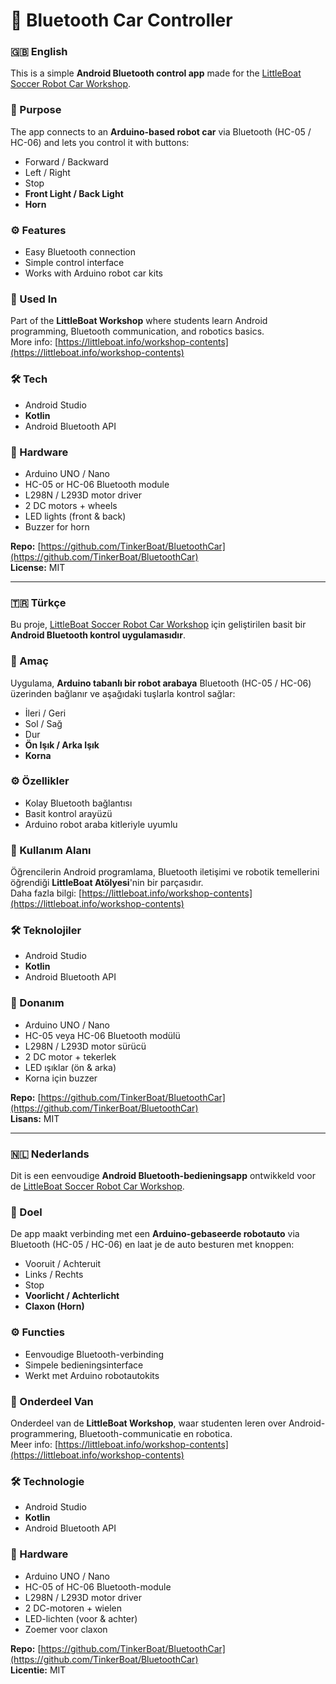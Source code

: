 # 🚗 Bluetooth Car Controller

### 🇬🇧 English
This is a simple **Android Bluetooth control app** made for the [LittleBoat Soccer Robot Car Workshop](https://littleboat.info/soccer-robot-car).

### 🎯 Purpose
The app connects to an **Arduino-based robot car** via Bluetooth (HC-05 / HC-06) and lets you control it with buttons:
- Forward / Backward  
- Left / Right  
- Stop  
- **Front Light / Back Light**  
- **Horn**

### ⚙️ Features
- Easy Bluetooth connection  
- Simple control interface  
- Works with Arduino robot car kits  

### 🧠 Used In
Part of the **LittleBoat Workshop** where students learn Android programming, Bluetooth communication, and robotics basics.  
More info: [https://littleboat.info/workshop-contents](https://littleboat.info/workshop-contents)

### 🛠️ Tech
- Android Studio  
- **Kotlin**  
- Android Bluetooth API  

### 🧩 Hardware
- Arduino UNO / Nano  
- HC-05 or HC-06 Bluetooth module  
- L298N / L293D motor driver  
- 2 DC motors + wheels  
- LED lights (front & back)  
- Buzzer for horn  

**Repo:** [https://github.com/TinkerBoat/BluetoothCar](https://github.com/TinkerBoat/BluetoothCar)  
**License:** MIT

---

### 🇹🇷 Türkçe
Bu proje, [LittleBoat Soccer Robot Car Workshop](https://littleboat.info/soccer-robot-car) için geliştirilen basit bir **Android Bluetooth kontrol uygulamasıdır**.

### 🎯 Amaç
Uygulama, **Arduino tabanlı bir robot arabaya** Bluetooth (HC-05 / HC-06) üzerinden bağlanır ve aşağıdaki tuşlarla kontrol sağlar:
- İleri / Geri  
- Sol / Sağ  
- Dur  
- **Ön Işık / Arka Işık**  
- **Korna**

### ⚙️ Özellikler
- Kolay Bluetooth bağlantısı  
- Basit kontrol arayüzü  
- Arduino robot araba kitleriyle uyumlu  

### 🧠 Kullanım Alanı
Öğrencilerin Android programlama, Bluetooth iletişimi ve robotik temellerini öğrendiği **LittleBoat Atölyesi**'nin bir parçasıdır.  
Daha fazla bilgi: [https://littleboat.info/workshop-contents](https://littleboat.info/workshop-contents)

### 🛠️ Teknolojiler
- Android Studio  
- **Kotlin**  
- Android Bluetooth API  

### 🧩 Donanım
- Arduino UNO / Nano  
- HC-05 veya HC-06 Bluetooth modülü  
- L298N / L293D motor sürücü  
- 2 DC motor + tekerlek  
- LED ışıklar (ön & arka)  
- Korna için buzzer  

**Repo:** [https://github.com/TinkerBoat/BluetoothCar](https://github.com/TinkerBoat/BluetoothCar)  
**Lisans:** MIT

---

### 🇳🇱 Nederlands
Dit is een eenvoudige **Android Bluetooth-bedieningsapp** ontwikkeld voor de [LittleBoat Soccer Robot Car Workshop](https://littleboat.info/soccer-robot-car).

### 🎯 Doel
De app maakt verbinding met een **Arduino-gebaseerde robotauto** via Bluetooth (HC-05 / HC-06) en laat je de auto besturen met knoppen:
- Vooruit / Achteruit  
- Links / Rechts  
- Stop  
- **Voorlicht / Achterlicht**  
- **Claxon (Horn)**

### ⚙️ Functies
- Eenvoudige Bluetooth-verbinding  
- Simpele bedieningsinterface  
- Werkt met Arduino robotautokits  

### 🧠 Onderdeel Van
Onderdeel van de **LittleBoat Workshop**, waar studenten leren over Android-programmering, Bluetooth-communicatie en robotica.  
Meer info: [https://littleboat.info/workshop-contents](https://littleboat.info/workshop-contents)

### 🛠️ Technologie
- Android Studio  
- **Kotlin**  
- Android Bluetooth API  

### 🧩 Hardware
- Arduino UNO / Nano  
- HC-05 of HC-06 Bluetooth-module  
- L298N / L293D motor driver  
- 2 DC-motoren + wielen  
- LED-lichten (voor & achter)  
- Zoemer voor claxon  

**Repo:** [https://github.com/TinkerBoat/BluetoothCar](https://github.com/TinkerBoat/BluetoothCar)  
**Licentie:** MIT
